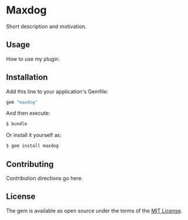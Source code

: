 # Maxdog
Short description and motivation.

## Usage
How to use my plugin.

## Installation
Add this line to your application's Gemfile:

```ruby
gem "maxdog"
```

And then execute:
```bash
$ bundle
```

Or install it yourself as:
```bash
$ gem install maxdog
```

## Contributing
Contribution directions go here.

## License
The gem is available as open source under the terms of the [MIT License](https://opensource.org/licenses/MIT).
